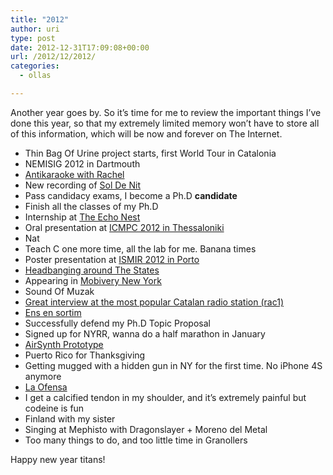 ```yaml
---
title: "2012"
author: uri
type: post
date: 2012-12-31T17:09:08+00:00
url: /2012/12/2012/
categories:
  - ollas

---
```

Another year goes by. So it&#8217;s time for me to review the important things I&#8217;ve done this year, so that my extremely limited memory won&#8217;t have to store all of this information, which will be now and forever on The Internet.

  * Thin Bag Of Urine project starts, first World Tour in Catalonia
  * NEMISIG 2012 in Dartmouth
  * [Antikaraoke with Rachel][1]
  * New recording of [Sol De Nit][2]
  * Pass candidacy exams, I become a Ph.D **candidate**
  * Finish all the classes of my Ph.D
  * Internship at [The Echo Nest][3]
  * Oral presentation at [ICMPC 2012 in Thessaloniki][4]
  * Nat
  * Teach C one more time, all the lab for me. Banana times
  * Poster presentation at [ISMIR 2012 in Porto][5]
  * [Headbanging around The States][6]
  * Appearing in [Mobivery New York][7]
  * Sound Of Muzak
  * [Great interview at the most popular Catalan radio station (rac1)][8]
  * [Ens en sortim][9]
  * Successfully defend my Ph.D Topic Proposal
  * Signed up for NYRR, wanna do a half marathon in January
  * [AirSynth Prototype][10]
  * Puerto Rico for Thanksgiving
  * Getting mugged with a hidden gun in NY for the first time. No iPhone 4S anymore
  * [La Ofensa][11]
  * I get a calcified tendon in my shoulder, and it&#8217;s extremely painful but codeine is fun
  * Finland with my sister
  * Singing at Mephisto with Dragonslayer + Moreno del Metal
  * Too many things to do, and too little time in Granollers

Happy new year titans!

 [1]: /2012/01/antikaraoke-for-chirstmas/
 [2]: /2012/03/sol-de-nit-de-harlem/
 [3]: http://the.echonest.com/
 [4]: https://files.nyu.edu/onc202/public/publications/Nieto-ICMPC2012.pdf
 [5]: https://files.nyu.edu/onc202/public/publications/Nieto-ISMIR2012.pdf
 [6]: /2012/10/headbanging-around-the-states/
 [7]: /2012/10/showing-off-n/
 [8]: /2012/11/entrevista-a-rac1/
 [9]: /2012/11/ens-en-sortim-al-rac1stic/
 [10]: http://www.youtube.com/watch?v=st3OJ4IKsnA
 [11]: /2012/12/la-ofensa/